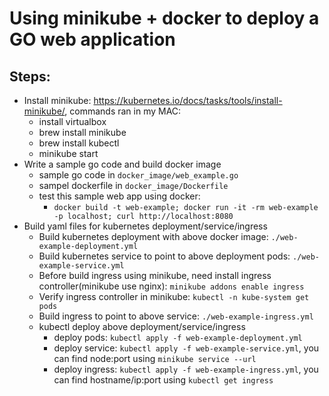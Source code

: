 # Using minikube + docker to deploy a GO web application 

## Steps:
* Install minikube: https://kubernetes.io/docs/tasks/tools/install-minikube/, commands ran in my MAC:
    * install virtualbox
    * brew install minikube
    * brew install kubectl
    * minikube start
* Write a sample go code and build docker image
    * sample go code in `docker_image/web_example.go`
    * sampel dockerfile in `docker_image/Dockerfile`
    * test this sample web app using docker: 
        * `docker build -t web-example; docker run -it -rm web-example -p localhost; curl http://localhost:8080`
* Build yaml files for kubernetes deployment/service/ingress
    * Build kubernetes deployment with above docker image: `./web-example-deployment.yml`
    * Build kubernetes service to point to above deployment pods: `./web-example-service.yml`
    * Before build ingress using minikube, need install ingress controller(minikube use nginx): `minikube addons enable ingress` 
    * Verify ingress controller in minikube: `kubectl -n kube-system get pods`
    * Build ingress to point to above service: `./web-example-ingress.yml`
    * kubectl deploy above deployment/service/ingress
        * deploy pods: `kubectl apply -f web-example-deployment.yml`
        * deploy service: `kubectl apply -f web-example-service.yml`, you can find node:port using `minikube service --url`
        * deploy ingress: `kubectl apply -f web-example-ingress.yml`, you can find hostname/ip:port using `kubectl get ingress` 
